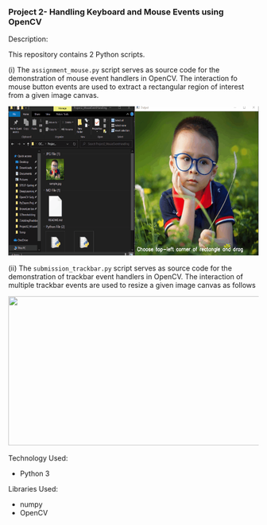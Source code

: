 ### Project 2- Handling Keyboard and Mouse Events using OpenCV

Description:

This repository contains 2 Python scripts.

 (i)
The `assignment_mouse.py` script serves as source code for the demonstration
 of mouse event handlers in OpenCV. The interaction fo mouse button events
  are used to extract a rectangular region of interest from a given image
   canvas.

<p align="center">
    <img width="600" height="300"
     src="./assignment2.gif">
</p>

   (ii) The `submission_trackbar.py` script serves as source code for the
    demonstration of trackbar event handlers in OpenCV. The interaction of
     multiple trackbar events are used to resize a given image canvas as
      follows


 <p align="center">
    <img width="600" height="300"
     src="./assignment3.gif">
</p>


Technology Used:

* Python 3

Libraries Used:

* numpy
* OpenCV
